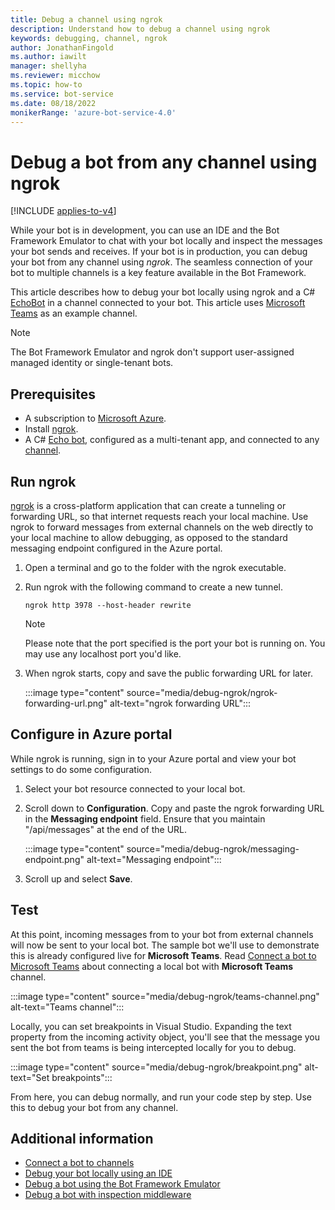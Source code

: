 ```yaml
---
title: Debug a channel using ngrok
description: Understand how to debug a channel using ngrok
keywords: debugging, channel, ngrok
author: JonathanFingold
ms.author: iawilt
manager: shellyha
ms.reviewer: micchow
ms.topic: how-to
ms.service: bot-service
ms.date: 08/18/2022
monikerRange: 'azure-bot-service-4.0'
---
```


# Debug a bot from any channel using ngrok

[!INCLUDE [applies-to-v4](includes/applies-to-v4-current.md)]

While your bot is in development, you can use an IDE and the Bot Framework Emulator to chat with your bot locally and inspect the messages your bot sends and receives.
If your bot is in production, you can debug your bot from any channel using _ngrok_. The seamless connection of your bot to multiple channels is a key feature available in the Bot Framework.

This article describes how to debug your bot locally using ngrok and a C# [EchoBot](https://github.com/microsoft/BotBuilder-Samples/tree/main/samples/csharp_dotnetcore/02.echo-bot) in a channel connected to your bot. This article uses [Microsoft Teams](channel-connect-teams.md) as an example channel.

> [!NOTE]
> The Bot Framework Emulator and ngrok don't support user-assigned managed identity or single-tenant bots.

## Prerequisites

- A subscription to [Microsoft Azure](https://azure.microsoft.com/).
- Install [ngrok](https://ngrok.com/).
- A C# [Echo bot](https://github.com/microsoft/BotBuilder-Samples/tree/main/samples/csharp_dotnetcore/02.echo-bot), configured as a multi-tenant app, and connected to any [channel](bot-service-manage-channels.md).

## Run ngrok

[ngrok](https://ngrok.com/docs) is a cross-platform application that can create a tunneling or forwarding URL, so that internet requests reach your local machine. Use ngrok to forward messages from external channels on the web directly to your local machine to allow debugging, as opposed to the standard messaging endpoint configured in the Azure portal.

1. Open a terminal and go to the folder with the ngrok executable.

1. Run ngrok with the following command to create a new tunnel.

    ```console
    ngrok http 3978 --host-header rewrite
    ```

    > [!NOTE]
    > Please note that the port specified is the port your bot is running on. You may use any localhost port you'd like.

1. When ngrok starts, copy and save the public forwarding URL for later.

    :::image type="content" source="media/debug-ngrok/ngrok-forwarding-url.png" alt-text="ngrok forwarding URL":::

## Configure in Azure portal

While ngrok is running, sign in to your Azure portal and view your bot settings to do some configuration.

1. Select your bot resource connected to your local bot.

1. Scroll down to **Configuration**. Copy and paste the ngrok forwarding URL in the **Messaging endpoint** field. Ensure that you maintain "/api/messages" at the end of the URL.

    :::image type="content" source="media/debug-ngrok/messaging-endpoint.png" alt-text="Messaging endpoint":::

1. Scroll up and select **Save**.

## Test

At this point, incoming messages from to your bot from external channels will now be sent to your local bot. The sample bot we'll use to demonstrate this is already configured live for **Microsoft Teams**. Read [Connect a bot to Microsoft Teams](channel-connect-teams.md) about connecting a local bot with **Microsoft Teams** channel.

:::image type="content" source="media/debug-ngrok/teams-channel.png" alt-text="Teams channel":::

Locally, you can set breakpoints in Visual Studio. Expanding the text property from the incoming activity object, you'll see that the message you sent the bot from teams is being intercepted locally for you to debug.

:::image type="content" source="media/debug-ngrok/breakpoint.png" alt-text="Set breakpoints":::

From here, you can debug normally, and run your code step by step. Use this to debug your bot from any channel.

## Additional information

- [Connect a bot to channels](bot-service-manage-channels.md)
- [Debug your bot locally using an IDE](bot-service-debug-bot.md)
- [Debug a bot using the Bot Framework Emulator](bot-service-debug-emulator.md)
- [Debug a bot with inspection middleware](bot-service-debug-inspection-middleware.md)
